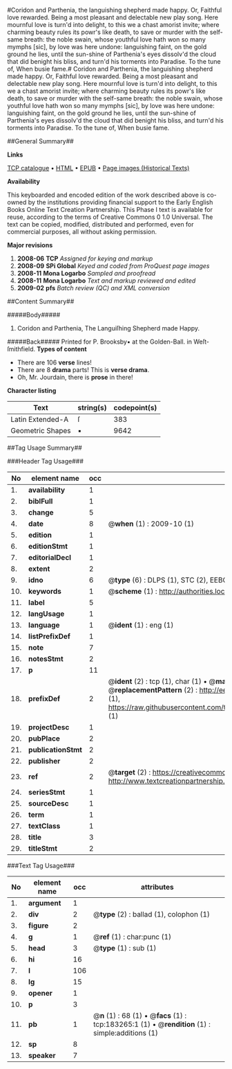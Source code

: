 #Coridon and Parthenia, the languishing shepherd made happy. Or, Faithful love rewarded. Being a most pleasant and delectable new play song. Here mournful love is turn'd into delight, to this we a chast amorist invite; where charming beauty rules its powr's like death, to save or murder with the self-same breath: the noble swain, whose youthful love hath won so many mymphs [sic], by love was here undone: languishing faint, on the gold ground he lies, until the sun-shine of Parthenia's eyes dissolv'd the cloud that did benight his bliss, and turn'd his torments into Paradise. To the tune of, When busie fame.#
Coridon and Parthenia, the languishing shepherd made happy. Or, Faithful love rewarded. Being a most pleasant and delectable new play song. Here mournful love is turn'd into delight, to this we a chast amorist invite; where charming beauty rules its powr's like death, to save or murder with the self-same breath: the noble swain, whose youthful love hath won so many mymphs [sic], by love was here undone: languishing faint, on the gold ground he lies, until the sun-shine of Parthenia's eyes dissolv'd the cloud that did benight his bliss, and turn'd his torments into Paradise. To the tune of, When busie fame.

##General Summary##

**Links**

[TCP catalogue](http://www.ota.ox.ac.uk/tcp/)  • 
[HTML](http://tei.it.ox.ac.uk/tcp/Texts-HTML/free/B02/B02398.html)  • 
[EPUB](http://tei.it.ox.ac.uk/tcp/Texts-EPUB/free/B02/B02398.epub) • 
[Page images (Historical Texts)](https://data.historicaltexts.jisc.ac.uk/view?pubId=eebo-99887639e&pageId=eebo-99887639e-183265-1)

**Availability**

This keyboarded and encoded edition of the
	       work described above is co-owned by the institutions
	       providing financial support to the Early English Books
	       Online Text Creation Partnership. This Phase I text is
	       available for reuse, according to the terms of Creative
	       Commons 0 1.0 Universal. The text can be copied,
	       modified, distributed and performed, even for
	       commercial purposes, all without asking permission.

**Major revisions**

1. __2008-06__ __TCP__ *Assigned for keying and markup*
1. __2008-09__ __SPi Global__ *Keyed and coded from ProQuest page images*
1. __2008-11__ __Mona Logarbo__ *Sampled and proofread*
1. __2008-11__ __Mona Logarbo__ *Text and markup reviewed and edited*
1. __2009-02__ __pfs__ *Batch review (QC) and XML conversion*

##Content Summary##

#####Body#####

1. Coridon and Parthenia, The Languiſhing Shepherd made Happy.

#####Back#####
Printed for P. Brooksby▪ at the Golden-Ball. in Weſt-ſmithfield.
**Types of content**

  * There are 106 **verse** lines!
  * There are 8 **drama** parts! This is **verse drama**.
  * Oh, Mr. Jourdain, there is **prose** in there!

**Character listing**


|Text|string(s)|codepoint(s)|
|---|---|---|
|Latin Extended-A|ſ|383|
|Geometric Shapes|▪|9642|

##Tag Usage Summary##

###Header Tag Usage###

|No|element name|occ|attributes|
|---|---|---|---|
|1.|__availability__|1||
|2.|__biblFull__|1||
|3.|__change__|5||
|4.|__date__|8| @__when__ (1) : 2009-10 (1)|
|5.|__edition__|1||
|6.|__editionStmt__|1||
|7.|__editorialDecl__|1||
|8.|__extent__|2||
|9.|__idno__|6| @__type__ (6) : DLPS (1), STC (2), EEBO-CITATION (1), PROQUEST (1), VID (1)|
|10.|__keywords__|1| @__scheme__ (1) : http://authorities.loc.gov/ (1)|
|11.|__label__|5||
|12.|__langUsage__|1||
|13.|__language__|1| @__ident__ (1) : eng (1)|
|14.|__listPrefixDef__|1||
|15.|__note__|7||
|16.|__notesStmt__|2||
|17.|__p__|11||
|18.|__prefixDef__|2| @__ident__ (2) : tcp (1), char (1)  •  @__matchPattern__ (2) : ([0-9\-]+):([0-9IVX]+) (1), (.+) (1)  •  @__replacementPattern__ (2) : http://eebo.chadwyck.com/downloadtiff?vid=$1&page=$2 (1), https://raw.githubusercontent.com/textcreationpartnership/Texts/master/tcpchars.xml#$1 (1)|
|19.|__projectDesc__|1||
|20.|__pubPlace__|2||
|21.|__publicationStmt__|2||
|22.|__publisher__|2||
|23.|__ref__|2| @__target__ (2) : https://creativecommons.org/publicdomain/zero/1.0/ (1), http://www.textcreationpartnership.org/docs/. (1)|
|24.|__seriesStmt__|1||
|25.|__sourceDesc__|1||
|26.|__term__|1||
|27.|__textClass__|1||
|28.|__title__|3||
|29.|__titleStmt__|2||


###Text Tag Usage###

|No|element name|occ|attributes|
|---|---|---|---|
|1.|__argument__|1||
|2.|__div__|2| @__type__ (2) : ballad (1), colophon (1)|
|3.|__figure__|2||
|4.|__g__|1| @__ref__ (1) : char:punc (1)|
|5.|__head__|3| @__type__ (1) : sub (1)|
|6.|__hi__|16||
|7.|__l__|106||
|8.|__lg__|15||
|9.|__opener__|1||
|10.|__p__|3||
|11.|__pb__|1| @__n__ (1) : 68 (1)  •  @__facs__ (1) : tcp:183265:1 (1)  •  @__rendition__ (1) : simple:additions (1)|
|12.|__sp__|8||
|13.|__speaker__|7||
